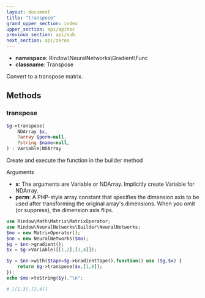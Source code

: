 ```yaml
---
layout: document
title: "transpose"
grand_upper_section: index
upper_section: api/apitoc
previous_section: api/sub
next_section: api/zeros
---
```


- **namespace**: Rindow\NeuralNetworks\Gradient\Func
- **classname**: Transpose

Convert to a transpose matrix. 

Methods
-------

### transpose
```php
$g->transpose(
    NDArray $x,
    ?array $perm=null,
    ?string $name=null,
) : Variable|NDArray
```
Create and execute the function in the builder method

Arguments

- **x**: The arguments are Variable or NDArray. Implicitly create Variable for NDArray.
- **perm**: A PHP-style array constant that specifies the dimension axis to be used after transforming the original array's dimensions. When you omit (or suppress), the dimension axis flips.

```php
use Rindow\Math\Matrix\MatrixOperator;
use Rindow\NeuralNetworks\Builder\NeuralNetworks;
$mo = new MatrixOperator();
$nn = new NeuralNetworks($mo);
$g = $nn->gradient();
$x = $g->Variable([[1,2],[3,4]]);

$y = $nn->with($tape=$g->GradientTape(),function() use ($g,$x) {
    return $g->transpose($x,[1,0]);
});
echo $mo->toString($y)."\n";

# [[1,3],[2,4]]

```
